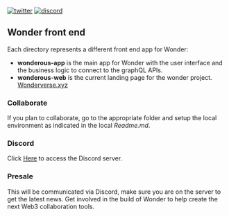 [![twitter](https://img.shields.io/twitter/follow/wonderverse_xyz?label=Follow&style=social)](https://twitter.com/wonderverse_xyz)
[![discord](https://img.shields.io/discord/907435897568505866?label=discord&logo=Discord)](https://discord.gg/PZSQZNhp6d)

## Wonder front end

Each directory represents a different front end app for Wonder:

* **wonderous-app** is the main app for Wonder with the user interface and the business logic to connect to the graphQL APIs.
* **wonderous-web** is the current landing page for the wonder project. [Wonderverse.xyz](https://wonderverse.xyz)

### Collaborate

If you plan to collaborate, go to the appropriate folder and setup the local environment as indicated in the local *Readme.md*.

### Discord

Click [Here](https://discord.gg/PZSQZNhp6d) to access the Discord server.

### Presale

This will be communicated via Discord, make sure you are on the server to get the latest news. Get involved in the build of Wonder to help create the next Web3 collaboration tools.